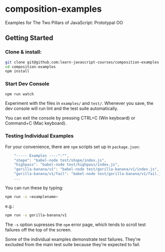 # composition-examples
Examples for The Two Pillars of JavaScript: Prototypal OO

## Getting Started

### Clone & install:

```sh
git clone git@github.com:learn-javascript-courses/composition-examples.git
cd composition-examples
npm install
```

### Start Dev Console

```sh
npm run watch
```

Experiment with the files in `examples/` and `test/`. Whenever you save, the dev console will run lint and the test suite automatically.

You can exit the console by pressing CTRL+C (Win keyboard) or Command+C (Mac keyboard).


### Testing Individual Examples

For your convenience, there are `npm` scripts set up in `package.json`:

```js
    "----- Examples ----":"",
    "shape": "babel-node test/shape/index.js",
    "highpass": "babel-node test/highpass/index.js",
    "gorilla-banana/v1": "babel-node test/gorilla-banana/v1/index.js",
    "gorilla-banana/v1/fail": "babel-node test/gorilla-banana/v1/fail.js"
    ...
```

You can run these by typing:

```sh
npm run -s <examplename>
```

e.g.:

```sh
npm run -s gorilla-banana/v1
```

The `-s` option supresses the `npm` error page, which tends to scroll test failures off the top of the screen.

Some of the individual examples demonstrate test failures. They're excluded from the main test suite because they're expected to fail.

